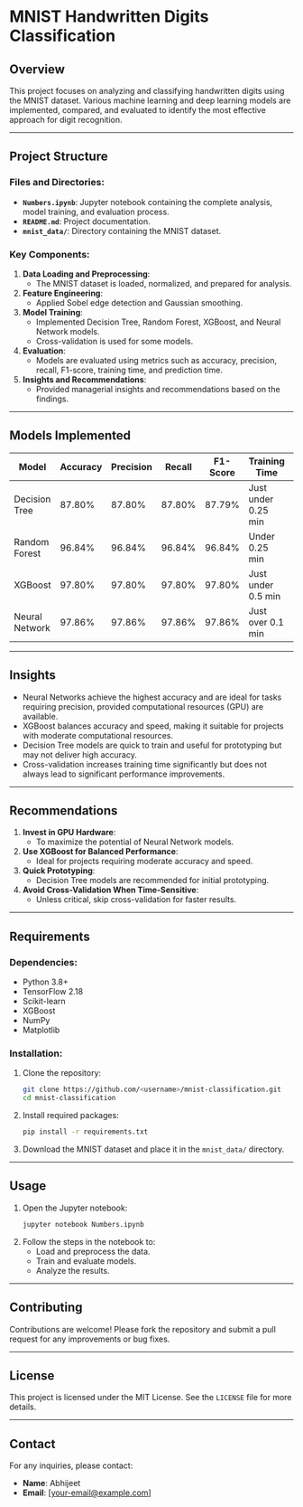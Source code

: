 # MNIST Handwritten Digits Classification

## Overview
This project focuses on analyzing and classifying handwritten digits using the MNIST dataset. Various machine learning and deep learning models are implemented, compared, and evaluated to identify the most effective approach for digit recognition.

---

## Project Structure

### **Files and Directories**:
- **`Numbers.ipynb`**: Jupyter notebook containing the complete analysis, model training, and evaluation process.
- **`README.md`**: Project documentation.
- **`mnist_data/`**: Directory containing the MNIST dataset.

### **Key Components**:
1. **Data Loading and Preprocessing**:
   - The MNIST dataset is loaded, normalized, and prepared for analysis.
2. **Feature Engineering**:
   - Applied Sobel edge detection and Gaussian smoothing.
3. **Model Training**:
   - Implemented Decision Tree, Random Forest, XGBoost, and Neural Network models.
   - Cross-validation is used for some models.
4. **Evaluation**:
   - Models are evaluated using metrics such as accuracy, precision, recall, F1-score, training time, and prediction time.
5. **Insights and Recommendations**:
   - Provided managerial insights and recommendations based on the findings.

---

## Models Implemented

| **Model**          | **Accuracy** | **Precision** | **Recall** | **F1-Score** | **Training Time** | **Prediction Time** |
|--------------------|--------------|---------------|------------|--------------|-------------------|---------------------|
| Decision Tree      | 87.80%       | 87.80%        | 87.80%     | 87.79%       | Just under 0.25 min | Under 0.02 sec     |
| Random Forest      | 96.84%       | 96.84%        | 96.84%     | 96.84%       | Under 0.25 min     | Approx. 0.06 sec   |
| XGBoost            | 97.80%       | 97.80%        | 97.80%     | 97.80%       | Just under 0.5 min  | Approx. 0.14 sec   |
| Neural Network     | 97.86%       | 97.86%        | 97.86%     | 97.86%       | Just over 0.1 min   | Under 0.5 sec      |

---

## Insights
- Neural Networks achieve the highest accuracy and are ideal for tasks requiring precision, provided computational resources (GPU) are available.
- XGBoost balances accuracy and speed, making it suitable for projects with moderate computational resources.
- Decision Tree models are quick to train and useful for prototyping but may not deliver high accuracy.
- Cross-validation increases training time significantly but does not always lead to significant performance improvements.

---

## Recommendations
1. **Invest in GPU Hardware**:
   - To maximize the potential of Neural Network models.
2. **Use XGBoost for Balanced Performance**:
   - Ideal for projects requiring moderate accuracy and speed.
3. **Quick Prototyping**:
   - Decision Tree models are recommended for initial prototyping.
4. **Avoid Cross-Validation When Time-Sensitive**:
   - Unless critical, skip cross-validation for faster results.

---

## Requirements

### **Dependencies**:
- Python 3.8+
- TensorFlow 2.18
- Scikit-learn
- XGBoost
- NumPy
- Matplotlib

### **Installation**:
1. Clone the repository:
   ```bash
   git clone https://github.com/<username>/mnist-classification.git
   cd mnist-classification
   ```
2. Install required packages:
   ```bash
   pip install -r requirements.txt
   ```
3. Download the MNIST dataset and place it in the `mnist_data/` directory.

---

## Usage

1. Open the Jupyter notebook:
   ```bash
   jupyter notebook Numbers.ipynb
   ```
2. Follow the steps in the notebook to:
   - Load and preprocess the data.
   - Train and evaluate models.
   - Analyze the results.

---

## Contributing
Contributions are welcome! Please fork the repository and submit a pull request for any improvements or bug fixes.

---

## License
This project is licensed under the MIT License. See the `LICENSE` file for more details.

---

## Contact
For any inquiries, please contact:
- **Name**: Abhijeet
- **Email**: [your-email@example.com]


